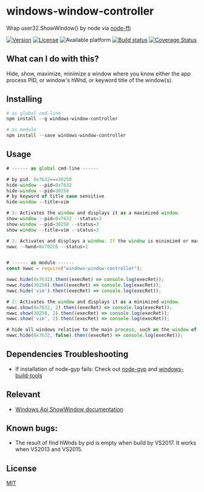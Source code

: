 # windows-window-controller
Wrap user32.ShowWindow() by node via [node-ffi](https://github.com/node-ffi/node-ffi)

[![Version](https://img.shields.io/npm/v/windows-window-controller.svg)](https://www.npmjs.com/package/windows-window-controller)
[![License](https://img.shields.io/badge/license-MIT-blue.svg)](https://opensource.org/licenses/MIT)
![Available platform](https://img.shields.io/badge/platform-win32-blue.svg)
[![Build status](https://ci.appveyor.com/api/projects/status/jh6io0q3wbo9s88r?svg=true)](https://ci.appveyor.com/project/waitingsong/node-windows-window-controller)
[![Coverage Status](https://coveralls.io/repos/github/waitingsong/node-windows-window-controller/badge.svg)](https://coveralls.io/github/waitingsong/node-windows-window-controller)

## What can I do with this?
Hide, show, maximize, minimize a window where you know either the app process PID, or window's hWnd, or keyword title of the window(s).

## Installing
```powershell
# as global cmd-line
npm install --g windows-window-controller

# as module
npm install --save windows-window-controller
```



## Usage
```js
# ------ as global cmd-line ------

# by pid. 0x7632===30258
hide-window --pid=0x7632
hide-window --pid=30258
# by keyword of title case sensitive
hide-window --title=vim

# 3: Activates the window and displays it as a maximized window.
show-window --pid=0x7632 --status=3
show-window --pid=30258 --status=3
show-window --title=vim --status=3

# 1: Activates and displays a window. If the window is minimized or maximized, the system restores it to its original size and position. An application should specify this flag when displaying the window for the first time.
nwwc --hwnd=0x702C6 --status=1


# ------ as module ------
const nwwc = require("windows-window-controller");

nwwc.hide(0x7632).then((execRet) => console.log(execRet));
nwwc.hide(30258).then((execRet) => console.log(execRet));
nwwc.hide('vim').then((execRet) => console.log(execRet));

# 2: Activates the window and displays it as a minimized window.
nwwc.show(0x7632, 2).then((execRet) => console.log(execRet));
nwwc.show(30258, 2).then((execRet) => console.log(execRet));
nwwc.show('vim', 2).then((execRet) => console.log(execRet));

# hide all windows relative to the main process, such as the window of child process
nwwc.hide(0x7632, false).then((execRet) => console.log(execRet));
```

## Dependencies Troubleshooting
- If installation of node-gyp fails:
Check out [node-gyp](https://github.com/nodejs/node-gyp) and [windows-build-tools](https://github.com/felixrieseberg/windows-build-tools)

## Relevant
- [Windows Api ShowWindow documentation](https://msdn.microsoft.com/en-us/library/windows/desktop/ms633548%28v=vs.85%29.aspx)


## Known bugs:
- The result of find hWnds by pid is empty when build by VS2017. It works when VS2013 and VS2015.

## License
[MIT](LICENSE)
